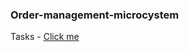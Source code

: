 ### Order-management-microcystem
Tasks - [Click me](https://github.com/orgs/logistics-ecosystem/projects/3/views/2)
